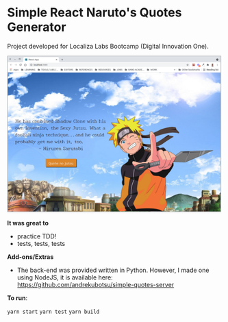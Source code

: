 # Simple React Naruto's Quotes Generator

Project developed for Localiza Labs Bootcamp (Digital Innovation One).

<p><img src="https://github.com/andrekubotsu/simple-quotes-client/blob/main/screenshot.png" width="500"></p>

**It was great to**
- practice TDD!
- tests, tests, tests

**Add-ons/Extras**
- The back-end was provided written in Python. However, I made one using NodeJS, it is available here: https://github.com/andrekubotsu/simple-quotes-server

**To run**:

`yarn start`
`yarn test`
`yarn build`

